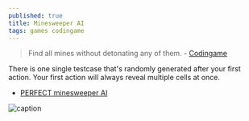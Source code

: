 ```yaml
---
published: true
title: Minesweeper AI
tags: games codingame
---
```

> Find all mines without detonating any of them.  - [Codingame](https://www.codingame.com/ide/puzzle/minesweeper-1)

There is one single testcase that's randomly generated after your first action. Your first action will always reveal multiple cells at once.

- [PERFECT minesweeper AI](https://www.youtube.com/watch?v=cGUHehFGqBc&t=146s)

![caption](https://external-content.duckduckgo.com/iu/?u=https%3A%2F%2Fmandarinmama.com%2Fwp-content%2Fuploads%2F2016%2F02%2Fminesweeper.gif&f=1&nofb=1)